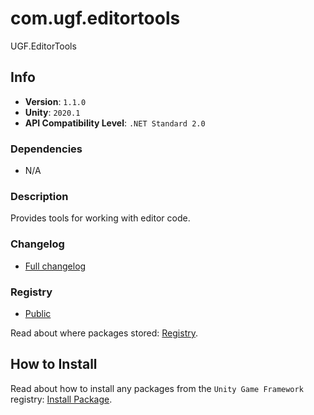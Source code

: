 # com.ugf.editortools

UGF.EditorTools

## Info

- **Version**: `1.1.0`
- **Unity**: `2020.1`
- **API Compatibility Level**: `.NET Standard 2.0`

### Dependencies

- N/A


### Description

Provides tools for working with editor code.

### Changelog

- [Full changelog](changelog.md)

### Registry

- [Public](https://bintray.com/unity-game-framework/public)

Read about where packages stored: [Registry](https://github.com/unity-game-framework/organization/blob/master/docs/registry.md).

## How to Install

Read about how to install any packages from the `Unity Game Framework` registry: [Install Package](https://github.com/unity-game-framework/organization/blob/master/docs/install-packages.md).
